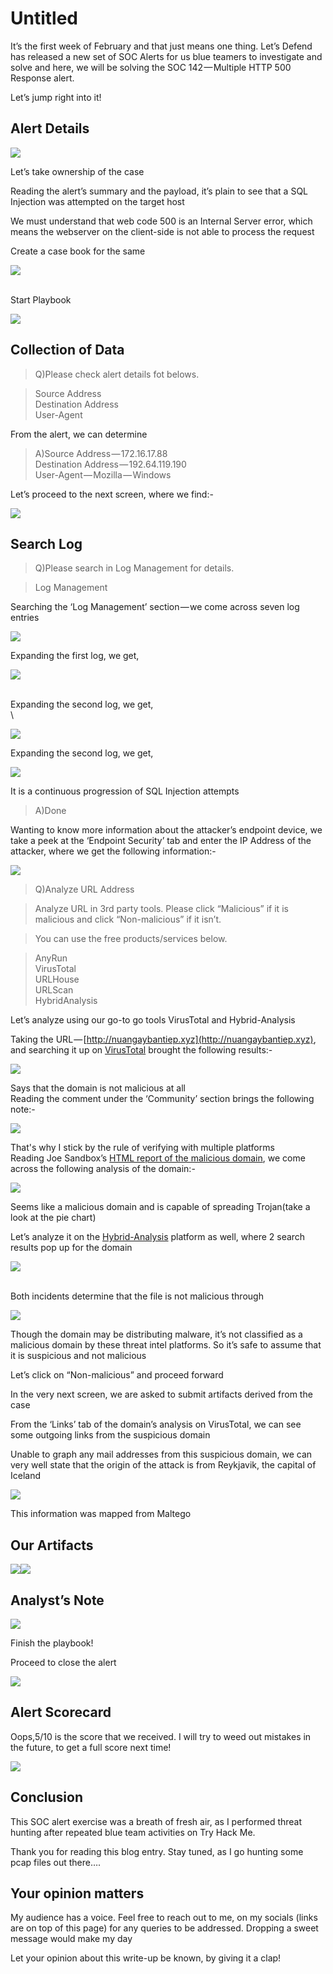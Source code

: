 # Untitled

It’s the first week of February and that just means one thing. Let’s Defend has released a new set of SOC Alerts for us blue teamers to investigate and solve and here, we will be solving the SOC 142 — Multiple HTTP 500 Response alert.

Let’s jump right into it!

## Alert Details

![](https://cdn-images-1.medium.com/max/1000/1\*Ols\_9PA7exPTgtv22bHXwg.png)

Let’s take ownership of the case

Reading the alert’s summary and the payload, it’s plain to see that a SQL Injection was attempted on the target host

We must understand that web code 500 is an Internal Server error, which means the webserver on the client-side is not able to process the request

Create a case book for the same

![](https://cdn-images-1.medium.com/max/1000/1\*tN5r27Ik0Xz-wrhEk1CGLQ.png)

\
Start Playbook

![](https://cdn-images-1.medium.com/max/1000/1\*FdiCriAJMGWRj0KIEd\_rdQ.png)

## Collection of Data

> Q)Please check alert details fot belows.

> Source Address\
> &#x20;Destination Address\
> &#x20;User-Agent

From the alert, we can determine

> A)Source Address — 172.16.17.88\
> Destination Address — 192.64.119.190\
> User-Agent — Mozilla — Windows

Let’s proceed to the next screen, where we find:-

![](https://cdn-images-1.medium.com/max/1000/1\*P\_EdaqCEANMqP\_s7A52ITA.png)

## Search Log

> Q)Please search in Log Management for details.

> Log Management

Searching the ‘Log Management’ section — we come across seven log entries&#x20;

![](https://cdn-images-1.medium.com/max/1000/1\*Uv1-lrufvh5HVB4JYxdb3A.png)

Expanding the first log, we get,

![](https://cdn-images-1.medium.com/max/1000/1\*9DEkzhMUcqAe9jF3rQ9L3Q.png)

\
Expanding the second log, we get,\
\


![](https://cdn-images-1.medium.com/max/1000/1\*vKuqfmtebfK6U\_gizatlEA.png)

Expanding the second log, we get,

![](https://cdn-images-1.medium.com/max/1000/1\*0JUbsyPNdbqHJsNp0kiM8A.png)

It is a continuous progression of SQL Injection attempts

> A)Done

Wanting to know more information about the attacker’s endpoint device, we take a peek at the ‘Endpoint Security’ tab and enter the IP Address of the attacker, where we get the following information:-

![](https://cdn-images-1.medium.com/max/1000/1\*afjfP0zS8BLXZOghSRC13A.png)

> Q)Analyze URL Address

> Analyze URL in 3rd party tools. Please click “Malicious” if it is malicious and click “Non-malicious” if it isn’t.

> You can use the free products/services below.

> AnyRun\
> &#x20;VirusTotal\
> &#x20;URLHouse\
> &#x20;URLScan\
> &#x20;HybridAnalysis

Let’s analyze using our go-to go tools VirusTotal and Hybrid-Analysis

Taking the URL — [http://nuangaybantiep.xyz](http://nuangaybantiep.xyz), and searching it up on [VirusTotal](https://www.virustotal.com/gui/home/upload) brought the following results:-

![](https://cdn-images-1.medium.com/max/1000/1\*D3wxzA9VSzbU5W6yIUTCDQ.png)

Says that the domain is not malicious at all\
Reading the comment under the ‘Community’ section brings the following note:-

![](https://cdn-images-1.medium.com/max/1000/1\*L2-yxFa8VtZvpFz9K5Z1kw.png)

That's why I stick by the rule of verifying with multiple platforms \
Reading Joe Sandbox’s [HTML report of the malicious domain](https://www.joesandbox.com/analysis/785029), we come across the following analysis of the domain:-

![](https://cdn-images-1.medium.com/max/1000/1\*94DRA5w\_3DKkkuvfKIUe1A.png)

Seems like a malicious domain and is capable of spreading Trojan(take a look at the pie chart)

Let’s analyze it on the [Hybrid-Analysis](https://www.hybrid-analysis.com) platform as well, where 2 search results pop up for the domain&#x20;

![](https://cdn-images-1.medium.com/max/1000/1\*u79cNM368Enx94Q0etOkrQ.png)

\
Both incidents determine that the file is not malicious through

![](https://cdn-images-1.medium.com/max/1000/1\*7HvuCLfgg9fzzzSrGmhYoQ.png)

Though the domain may be distributing malware, it’s not classified as a malicious domain by these threat intel platforms. So it’s safe to assume that it is suspicious and not malicious

Let’s click on “Non-malicious” and proceed forward

In the very next screen, we are asked to submit artifacts derived from the case

From the ‘Links’ tab of the domain’s analysis on VirusTotal, we can see some outgoing links from the suspicious domain

Unable to graph any mail addresses from this suspicious domain, we can very well state that the origin of the attack is from Reykjavik, the capital of Iceland&#x20;

![](https://cdn-images-1.medium.com/max/1000/1\*MherfU5aBFUIHfXLsIMUww.png)

This information was mapped from Maltego

## Our Artifacts&#x20;

![](https://cdn-images-1.medium.com/max/1000/1\*D2Ukxcw9nN6oZx7O9sm\_Ig.png)![](https://cdn-images-1.medium.com/max/1000/1\*9872SOCIgMNIQgHPXSCaFA.png)

## Analyst’s Note

![](https://cdn-images-1.medium.com/max/1000/1\*ZJjhy3CKKz-9U9QDSFUffA.png)

Finish the playbook!

Proceed to close the alert

![](https://cdn-images-1.medium.com/max/1000/1\*HDo8v2ywIraLlaZiXga1Gw.png)

## Alert Scorecard

Oops,5/10 is the score that we received. I will try to weed out mistakes in the future, to get a full score next time!&#x20;

![](https://cdn-images-1.medium.com/max/1000/1\*DQ1dScxg5CnbpmPyAGecjw.png)

## Conclusion

This SOC alert exercise was a breath of fresh air, as I performed threat hunting after repeated blue team activities on Try Hack Me.

Thank you for reading this blog entry. Stay tuned, as I go hunting some pcap files out there….

## Your opinion matters

My audience has a voice. Feel free to reach out to me, on my socials (links are on top of this page) for any queries to be addressed. Dropping a sweet message would make my day

Let your opinion about this write-up be known, by giving it a clap!
